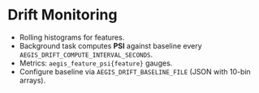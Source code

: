 # Drift Monitoring

- Rolling histograms for features.
- Background task computes **PSI** against baseline every `AEGIS_DRIFT_COMPUTE_INTERVAL_SECONDS`.
- Metrics: `aegis_feature_psi{feature}` gauges.
- Configure baseline via `AEGIS_DRIFT_BASELINE_FILE` (JSON with 10-bin arrays).
